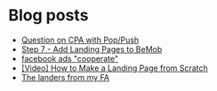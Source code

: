 # Blog posts
<!-- BLOG-POST-LIST:START -->
- [Question on CPA with Pop/Push](https://afflift.com/f/threads/question-on-cpa-with-pop-push.9894/)
- [Step 7 - Add Landing Pages to BeMob](https://afflift.com/f/threads/step-7-add-landing-pages-to-bemob.7478/)
- [facebook ads &quot;cooperate&quot;](https://afflift.com/f/threads/facebook-ads-cooperate.9895/)
- [[Video] How to Make a Landing Page from Scratch](https://afflift.com/f/threads/video-how-to-make-a-landing-page-from-scratch.7655/)
- [The landers from my FA](https://afflift.com/f/threads/the-landers-from-my-fa.9186/)
<!-- BLOG-POST-LIST:END -->
